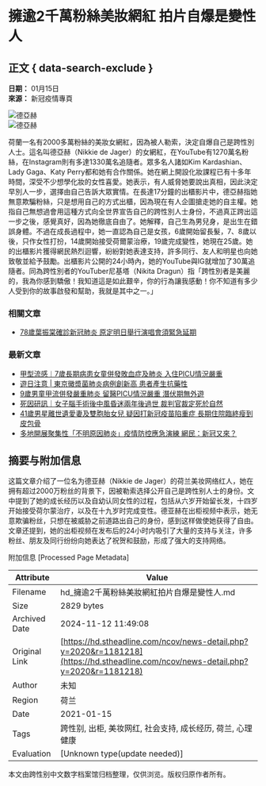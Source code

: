 # 擁逾2千萬粉絲美妝網紅 拍片自爆是變性人

## 正文 { data-search-exclude }


**日期：** 01月15日  
**來源：** 新冠疫情專頁  

![德亞赫](https://static.stheadline.com/stheadline/inewsmedia/20200115/_2020011516571862335.jpg)  
![德亞赫](https://static.stheadline.com/stheadline/inewsmedia/20200115/_2020011517222522554.jpg)  

荷蘭一名有2000多萬粉絲的美妝女網紅，因為被人勒索，決定自爆自己是跨性別人士。這名叫德亞赫（Nikkie de Jager）的女網紅，在YouTube有1270萬名粉絲，在Instagram則有多達1330萬名追隨者。眾多名人諸如Kim Kardashian、Lady Gaga、Katy Perry都和她有合作關係。她在網上開設化妝課程已有十多年時間，深受不少想學化妝的女性喜愛。她表示，有人威脅她要說出真相，因此決定早別人一步，選擇由自己告訴大眾實情。在長達17分鐘的出櫃影片中，德亞赫指她無意欺騙粉絲，只是想用自己的方式出櫃，因為現在有人企圖搶走她的自主權。她指自己無想過會用這種方式向全世界宣告自己的跨性別人士身份，不過真正跨出這一步之後，感覺真好，因為她徹底自由了。她解釋，自己生為男兒身，是出生在錯誤身體。不過在成長過程中，她一直認為自己是女孩，6歲開始留長髮，7、8歲以後，只作女性打扮，14歲開始接受荷爾蒙治療，19歲完成變性，她現在25歲。她的出櫃影片獲得網民熱烈迴響，紛紛對她表達支持，許多同行、友人和明星也向她致敬並給予鼓勵。出櫃影片公開的24小時內，她的YouTube與IG就增加了30萬追隨者。同為跨性別者的YouTuber尼基塔（Nikita Dragun）指「跨性別者是美麗的，我為你感到驕傲！我知道這是如此艱辛，你的行為讓我感動！你不知道有多少人受到你的故事啟發和幫助，我就是其中之一。」

### 相關文章

- [78歲葉振棠確診新冠肺炎 原定明日舉行演唱會須緊急延期](news-detail.php?y=2023&r=1896327)

### 最新文章

- [甲型流感︱7歲長期病患女童併發敗血症及肺炎 入住PICU情況嚴重](news-detail.php?r=2034986&y=2024)
- [遊日注意 | 東京黴漿菌肺炎病例創新高 患者產生抗藥性](news-detail.php?r=2027753&y=2024)
- [9歲男童甲流併發嚴重肺炎 留醫PICU情況嚴重 潛伏期無外遊](news-detail.php?r=2024724&y=2024)
- [死因研訊｜女子腦手術後中風昏迷兩年後過世 裁判官裁定死於自然](news-detail.php?r=2023106&y=2024)
- [41歲男星離世遺愛妻及雙胞胎女兒 疑因打新冠疫苗陷重症 長期住院臨終瘦到皮包骨](news-detail.php?r=2022036&y=2024)
- [多地開展聚集性「不明原因肺炎」疫情防控應急演練 網民：新冠又來？](news-detail.php?r=2017573&y=2024)

## 摘要与附加信息

<!-- tcd_abstract -->
这篇文章介绍了一位名为德亚赫（Nikkie de Jager）的荷兰美妆网络红人，她在拥有超过2000万粉丝的背景下，因被勒索选择公开自己是跨性别人士的身份。文中提到了她的成长经历以及自幼认同女性的过程，包括从六岁开始留长发，十四岁开始接受荷尔蒙治疗，以及在十九岁时完成变性。德亚赫在出柜视频中表示，她无意欺骗粉丝，只想在被威胁之前道路出自己的身份，感到这样做使她获得了自由。文章还提到，她的出柜视频在发布后的24小时内吸引了大量的支持与关注，许多粉丝、朋友及同行纷纷向她表达了祝贺和鼓励，形成了强大的支持网络。
<!-- tcd_abstract_end -->

附加信息 [Processed Page Metadata]

| Attribute       | Value                                  |
|-----------------|----------------------------------------|
| Filename        | hd_擁逾2千萬粉絲美妝網紅拍片自爆是變性人.md                             |
| Size            | 2829 bytes                           |
| Archived Date   | 2024-11-12 11:49:08                             |
| Original Link   | [https://hd.stheadline.com/ncov/news-detail.php?y=2020&r=1181218](https://hd.stheadline.com/ncov/news-detail.php?y=2020&r=1181218)                       |
| Author          | 未知                               |
| Region          | 荷兰                               |
| Date            | 2021-01-15                                 |
| Tags            | 跨性别, 出柜, 美妆网红, 社会支持, 成长经历, 荷兰, 心理健康                                 |
| Evaluation            | [Unknown type(update needed)]                                 |
<!-- tcd_table_end -->

本文由跨性别中文数字档案馆归档整理，仅供浏览。版权归原作者所有。
